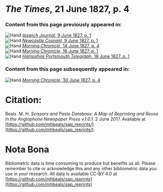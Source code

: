 # *The Times*, 21 June 1827, p. 4  
  
### Content from this page previously appeared in:  
![Hand](http://scissorsandpaste.net/wp-content/uploads/2017/06/smallhandpointer.png) [*Ipswich Journal*, 9 June 1827, p. 1](https://mhbeals.github.io/sap_html/Ipswich-Journal/Ipswich-Journal-9-June-1827-p-1)  
![Hand](http://scissorsandpaste.net/wp-content/uploads/2017/06/smallhandpointer.png) [*Newcastle Courant*, 9 June 1827, p. 1](https://mhbeals.github.io/sap_html/Newcastle-Courant/Newcastle-Courant-9-June-1827-p-1)  
![Hand](http://scissorsandpaste.net/wp-content/uploads/2017/06/smallhandpointer.png) [*Morning Chronicle*, 14 June 1827, p. 4](https://mhbeals.github.io/sap_html/Morning-Chronicle/Morning-Chronicle-14-June-1827-p-4)  
![Hand](http://scissorsandpaste.net/wp-content/uploads/2017/06/smallhandpointer.png) [*Morning Chronicle*, 16 June 1827, p. 1](https://mhbeals.github.io/sap_html/Morning-Chronicle/Morning-Chronicle-16-June-1827-p-1)  
![Hand](http://scissorsandpaste.net/wp-content/uploads/2017/06/smallhandpointer.png) [*Hampshire Portsmouth Telegraph*, 18 June 1827, p. 1](https://mhbeals.github.io/sap_html/Hampshire-Portsmouth-Telegraph/Hampshire-Portsmouth-Telegraph-18-June-1827-p-1)  
  
### Content from this page subsequently appeared in:  
![Hand](http://scissorsandpaste.net/wp-content/uploads/2017/06/smallhandpointer.png) [*Morning Chronicle*, 30 June 1827, p. 4](https://mhbeals.github.io/sap_html/Morning-Chronicle/Morning-Chronicle-30-June-1827-p-4)  


# Citation: 

Beals. M. H. *Scissors and Paste Database: A Map of Reprinting and Reuse in the Anglophone Newspaper Press v.1.0.1.* 2 June 2017. Available at [https://github.com/mhbeals/sap_reprints/](https://github.com/mhbeals/sap_reprints/). 

# Nota Bona

Bibliometric data is time consuming to produce but benefits us all. Please remember to cite or acknowledge this and any other bibliometric data you use in your research. All data is available CC-BY 4.0 at [https://github.com/mhbeals/sap_reprints](https://github.com/mhbeals/sap_reprints)